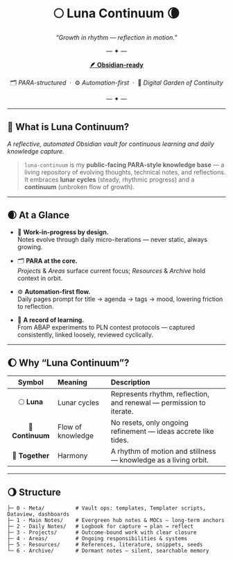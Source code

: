 <h1 align="center">🌕 Luna Continuum 🌘</h1>

<p align="center"><em>“Growth in rhythm — reflection in motion.”</em></p>

<p align="center">— ✦ —</p>

<p align="center">
  <a href="https://obsidian.md" target="_blank"><b>🪶 Obsidian-ready</b></a>  
  <br><br>
  🗂️ <i>PARA-structured</i> &nbsp;·&nbsp; ⚙️ <i>Automation-first</i> &nbsp;·&nbsp; 🌱 <i>Digital Garden of Continuity</i>
</p>

<p align="center">— ✦ —</p>

---

## 🌙 What is Luna Continuum?

*A reflective, automated Obsidian vault for continuous learning and daily knowledge capture.*

> `luna-continuum` is my **public-facing PARA-style knowledge base** — a living repository of evolving thoughts, technical notes, and reflections.  
> It embraces **lunar cycles** (steady, rhythmic progress) and a **continuum** (unbroken flow of growth).

---

## 🌒 At a Glance

- 🧩 **Work-in-progress by design.**  
  Notes evolve through daily micro-iterations — never static, always growing.

- 🗂️ **PARA at the core.**  
  *Projects* & *Areas* surface current focus; *Resources* & *Archive* hold context in orbit.

- ⚙️ **Automation-first flow.**  
  Daily pages prompt for title → agenda → tags → mood, lowering friction to reflection.

- 📖 **A record of learning.**  
  From ABAP experiments to PLN contest protocols — captured consistently, linked loosely, reviewed cyclically.

---

## 🌔 Why “Luna Continuum”?

| Symbol | Meaning | Description |
|:--:|:--|:--|
| 🌕 **Luna** | Lunar cycles | Represents rhythm, reflection, and renewal — permission to iterate. |
| 🌊 **Continuum** | Flow of knowledge | No resets, only ongoing refinement — ideas accrete like tides. |
| 💫 **Together** | Harmony | A rhythm of motion and stillness — knowledge as a living orbit. |

---

## 🌖 Structure

```text
├─ 0 - Meta/          # Vault ops: templates, Templater scripts, Dataview, dashboards
├─ 1 - Main Notes/    # Evergreen hub notes & MOCs — long-term anchors
├─ 2 - Daily Notes/   # Logbook for capture → plan → reflect
├─ 3 - Projects/      # Outcome-bound work with clear closure
├─ 4 - Areas/         # Ongoing responsibilities & systems
├─ 5 - Resources/     # References, literature, snippets, seeds
└─ 6 - Archive/       # Dormant notes — silent, searchable memory